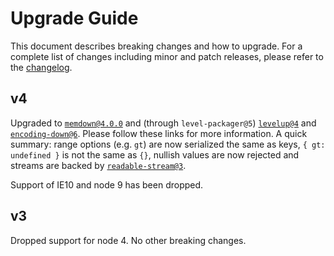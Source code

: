 # Upgrade Guide

This document describes breaking changes and how to upgrade. For a complete list of changes including minor and patch releases, please refer to the [changelog](CHANGELOG.md).

## v4

Upgraded to [`memdown@4.0.0`](https://github.com/Level/memdown/blob/v4.0.0/UPGRADING.md#v4) and (through `level-packager@5`) [`levelup@4`](https://github.com/Level/levelup/blob/v4.0.0/UPGRADING.md#v4) and [`encoding-down@6`](https://github.com/Level/encoding-down/blob/v6.0.0/UPGRADING.md#v6). Please follow these links for more information. A quick summary: range options (e.g. `gt`) are now serialized the same as keys, `{ gt: undefined }` is not the same as `{}`, nullish values are now rejected and streams are backed by [`readable-stream@3`](https://github.com/nodejs/readable-stream#version-3xx).

Support of IE10 and node 9 has been dropped.

## v3

Dropped support for node 4. No other breaking changes.
